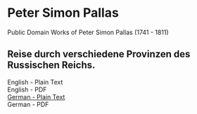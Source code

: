# Peter Simon Pallas

Public Domain Works of Peter Simon Pallas (1741 - 1811)

## Reise durch verschiedene Provinzen des Russischen Reichs.

English - Plain Text  
English - PDF  
[German - Plain Text](reise-durch-verschiedene-provinzen-des-russischen-reichs/full-text-german.md)  
German - PDF  
